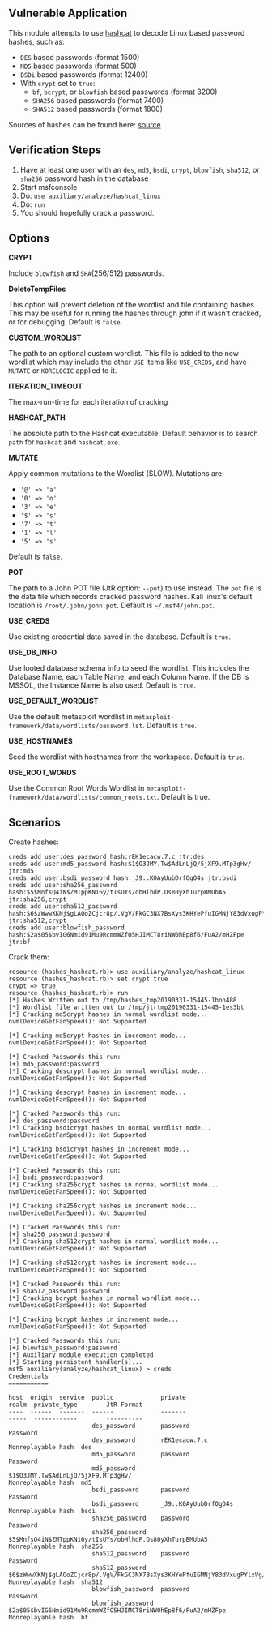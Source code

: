 ## Vulnerable Application

  This module attempts to use [hashcat](https://hashcat.net/hashcat/) to decode Linux
  based password hashes, such as:

  * `DES` based passwords (format 1500)
  * `MD5` based passwords (format 500)
  * `BSDi` based passwords (format 12400)
  * With `crypt` set to `true`:
    * `bf`, `bcrypt`, or `blowfish` based passwords (format 3200)
    * `SHA256` based passwords (format 7400)
    * `SHA512` based passwords (format 1800)

  Sources of hashes can be found here:
  [source](https://hashcat.net/wiki/doku.php?id=example_hashes)

## Verification Steps

  1. Have at least one user with an `des`, `md5`, `bsdi`, `crypt`, `blowfish`, `sha512`, or `sha256` password hash in the database
  2. Start msfconsole
  3. Do: ```use auxiliary/analyze/hashcat_linux```
  4. Do: ```run```
  5. You should hopefully crack a password.

## Options

   **CRYPT**

   Include `blowfish` and `SHA`(256/512) passwords.

   **DeleteTempFiles**

   This option will prevent deletion of the wordlist and file containing hashes.  This may be useful for
   running the hashes through john if it wasn't cracked, or for debugging. Default is `false`.

   **CUSTOM_WORDLIST**

   The path to an optional custom wordlist.  This file is added to the new wordlist which may include the other
   `USE` items like `USE_CREDS`, and have `MUTATE` or `KORELOGIC` applied to it.

   **ITERATION_TIMEOUT**

   The max-run-time for each iteration of cracking

   **HASHCAT_PATH**

   The absolute path to the Hashcat executable.  Default behavior is to search `path` for
   `hashcat` and `hashcat.exe`.

   **MUTATE**

   Apply common mutations to the Wordlist (SLOW).  Mutations are:

   * `'@' => 'a'`
   * `'0' => 'o'`
   * `'3' => 'e'`
   * `'$' => 's'`
   * `'7' => 't'`
   * `'1' => 'l'`
   * `'5' => 's'`

   Default is `false`.

   **POT**

   The path to a John POT file (JtR option: `--pot`) to use instead.  The `pot` file is the data file which
   records cracked password hashes.  Kali linux's default location is `/root/.john/john.pot`.
   Default is `~/.msf4/john.pot`.

   **USE_CREDS**

   Use existing credential data saved in the database.  Default is `true`.

   **USE_DB_INFO**

   Use looted database schema info to seed the wordlist.  This includes the Database Name, each Table Name,
   and each Column Name.  If the DB is MSSQL, the Instance Name is also used.  Default is `true`.

   **USE_DEFAULT_WORDLIST**

   Use the default metasploit wordlist in `metasploit-framework/data/wordlists/password.lst`.  Default is
   `true`.

   **USE_HOSTNAMES**

   Seed the wordlist with hostnames from the workspace.  Default is `true`.

   **USE_ROOT_WORDS**

   Use the Common Root Words Wordlist in `metasploit-framework/data/wordlists/common_roots.txt`.  Default
   is true.

## Scenarios

Create hashes:

```
creds add user:des_password hash:rEK1ecacw.7.c jtr:des
creds add user:md5_password hash:$1$O3JMY.Tw$AdLnLjQ/5jXF9.MTp3gHv/ jtr:md5
creds add user:bsdi_password hash:_J9..K0AyUubDrfOgO4s jtr:bsdi
creds add user:sha256_password hash:$5$MnfsQ4iN$ZMTppKN16y/tIsUYs/obHlhdP.Os80yXhTurpBMUbA5 jtr:sha256,crypt
creds add user:sha512_password hash:$6$zWwwXKNj$gLAOoZCjcr8p/.VgV/FkGC3NX7BsXys3KHYePfuIGMNjY83dVxugPYlxVg/evpcVEJLT/rSwZcDMlVVf/bhf.1 jtr:sha512,crypt
creds add user:blowfish_password hash:$2a$05$bvIG6Nmid91Mu9RcmmWZfO5HJIMCT8riNW0hEp8f6/FuA2/mHZFpe jtr:bf
```

Crack them:

```
resource (hashes_hashcat.rb)> use auxiliary/analyze/hashcat_linux
resource (hashes_hashcat.rb)> set crypt true
crypt => true
resource (hashes_hashcat.rb)> run
[*] Hashes Written out to /tmp/hashes_tmp20190331-15445-1bon488
[*] Wordlist file written out to /tmp/jtrtmp20190331-15445-1es3bt
[*] Cracking md5crypt hashes in normal wordlist mode...
nvmlDeviceGetFanSpeed(): Not Supported

[*] Cracking md5crypt hashes in increment mode...
nvmlDeviceGetFanSpeed(): Not Supported

[*] Cracked Passwords this run:
[+] md5_password:password
[*] Cracking descrypt hashes in normal wordlist mode...
nvmlDeviceGetFanSpeed(): Not Supported

[*] Cracking descrypt hashes in increment mode...
nvmlDeviceGetFanSpeed(): Not Supported

[*] Cracked Passwords this run:
[+] des_password:password
[*] Cracking bsdicrypt hashes in normal wordlist mode...
nvmlDeviceGetFanSpeed(): Not Supported

[*] Cracking bsdicrypt hashes in increment mode...
nvmlDeviceGetFanSpeed(): Not Supported

[*] Cracked Passwords this run:
[+] bsdi_password:password
[*] Cracking sha256crypt hashes in normal wordlist mode...
nvmlDeviceGetFanSpeed(): Not Supported

[*] Cracking sha256crypt hashes in increment mode...
nvmlDeviceGetFanSpeed(): Not Supported

[*] Cracked Passwords this run:
[+] sha256_password:password
[*] Cracking sha512crypt hashes in normal wordlist mode...
nvmlDeviceGetFanSpeed(): Not Supported

[*] Cracking sha512crypt hashes in increment mode...
nvmlDeviceGetFanSpeed(): Not Supported

[*] Cracked Passwords this run:
[+] sha512_password:password
[*] Cracking bcrypt hashes in normal wordlist mode...
nvmlDeviceGetFanSpeed(): Not Supported

[*] Cracking bcrypt hashes in increment mode...
nvmlDeviceGetFanSpeed(): Not Supported

[*] Cracked Passwords this run:
[+] blowfish_password:password
[*] Auxiliary module execution completed
[*] Starting persistent handler(s)...
msf5 auxiliary(analyze/hashcat_linux) > creds
Credentials
===========

host  origin  service  public             private                                                                                             realm  private_type        JtR Format
----  ------  -------  ------             -------                                                                                             -----  ------------        ----------
                       des_password       password                                                                                                   Password            
                       des_password       rEK1ecacw.7.c                                                                                              Nonreplayable hash  des
                       md5_password       password                                                                                                   Password            
                       md5_password       $1$O3JMY.Tw$AdLnLjQ/5jXF9.MTp3gHv/                                                                         Nonreplayable hash  md5
                       bsdi_password      password                                                                                                   Password            
                       bsdi_password      _J9..K0AyUubDrfOgO4s                                                                                       Nonreplayable hash  bsdi
                       sha256_password    password                                                                                                   Password            
                       sha256_password    $5$MnfsQ4iN$ZMTppKN16y/tIsUYs/obHlhdP.Os80yXhTurpBMUbA5                                                    Nonreplayable hash  sha256
                       sha512_password    password                                                                                                   Password            
                       sha512_password    $6$zWwwXKNj$gLAOoZCjcr8p/.VgV/FkGC3NX7BsXys3KHYePfuIGMNjY83dVxugPYlxVg/evpcVEJLT/rSwZcDMlVVf/bhf.1         Nonreplayable hash  sha512
                       blowfish_password  password                                                                                                   Password            
                       blowfish_password  $2a$05$bvIG6Nmid91Mu9RcmmWZfO5HJIMCT8riNW0hEp8f6/FuA2/mHZFpe                                               Nonreplayable hash  bf

```
